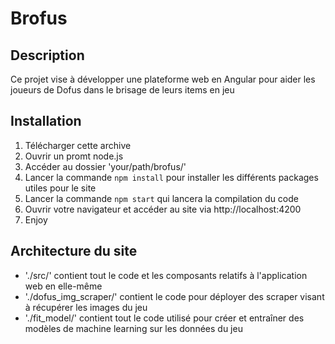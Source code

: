 # Brofus

## Description

Ce projet vise à développer une plateforme web en Angular pour aider les joueurs de Dofus dans le brisage de leurs items en jeu

## Installation
1. Télécharger cette archive
1. Ouvrir un promt node.js
1. Accéder au dossier 'your/path/brofus/'
1. Lancer la commande `npm install` pour installer les différents packages utiles pour le site
1. Lancer la commande `npm start` qui lancera la compilation du code
1. Ouvrir votre navigateur et accéder au site via http://localhost:4200
1. Enjoy

## Architecture du site
* './src/' contient tout le code et les composants relatifs à l'application web en elle-même
* './dofus_img_scraper/' contient le code pour déployer des scraper visant à récupérer les images du jeu
* './fit_model/' contient tout le code utilisé pour créer et entraîner des modèles de machine learning sur les données du jeu